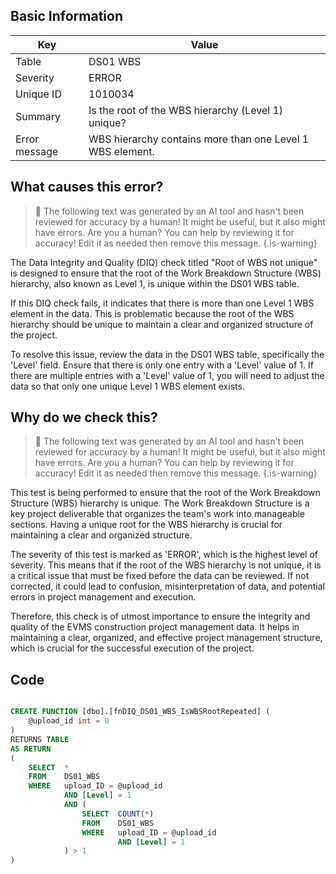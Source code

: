 ## Basic Information
| Key         | Value          |
|-------------|----------------|
| Table       | DS01 WBS |
| Severity    | ERROR |
| Unique ID   | 1010034   |
| Summary     | Is the root of the WBS hierarchy (Level 1) unique? |
| Error message | WBS hierarchy contains more than one Level 1 WBS element. |

## What causes this error?

> :robot: The following text was generated by an AI tool and hasn't been reviewed for accuracy by a human! It might be useful, but it also might have errors. Are you a human? You can help by reviewing it for accuracy! Edit it as needed then remove this message.
{.is-warning}

The Data Integrity and Quality (DIQ) check titled "Root of WBS not unique" is designed to ensure that the root of the Work Breakdown Structure (WBS) hierarchy, also known as Level 1, is unique within the DS01 WBS table. 

If this DIQ check fails, it indicates that there is more than one Level 1 WBS element in the data. This is problematic because the root of the WBS hierarchy should be unique to maintain a clear and organized structure of the project. 

To resolve this issue, review the data in the DS01 WBS table, specifically the 'Level' field. Ensure that there is only one entry with a 'Level' value of 1. If there are multiple entries with a 'Level' value of 1, you will need to adjust the data so that only one unique Level 1 WBS element exists.
## Why do we check this?

> :robot: The following text was generated by an AI tool and hasn't been reviewed for accuracy by a human! It might be useful, but it also might have errors. Are you a human? You can help by reviewing it for accuracy! Edit it as needed then remove this message.
{.is-warning}

This test is being performed to ensure that the root of the Work Breakdown Structure (WBS) hierarchy is unique. The Work Breakdown Structure is a key project deliverable that organizes the team's work into manageable sections. Having a unique root for the WBS hierarchy is crucial for maintaining a clear and organized structure. 

The severity of this test is marked as 'ERROR', which is the highest level of severity. This means that if the root of the WBS hierarchy is not unique, it is a critical issue that must be fixed before the data can be reviewed. If not corrected, it could lead to confusion, misinterpretation of data, and potential errors in project management and execution. 

Therefore, this check is of utmost importance to ensure the integrity and quality of the EVMS construction project management data. It helps in maintaining a clear, organized, and effective project management structure, which is crucial for the successful execution of the project.
## Code

```sql

CREATE FUNCTION [dbo].[fnDIQ_DS01_WBS_IsWBSRootRepeated] (
	@upload_id int = 0
)
RETURNS TABLE
AS RETURN
(
    SELECT	*
    FROM	DS01_WBS
    WHERE	upload_ID = @upload_id
			AND [Level] = 1
			AND (
				SELECT	COUNT(*)
				FROM	DS01_WBS
				WHERE	upload_ID = @upload_id
						AND [Level] = 1
			) > 1
)
```
